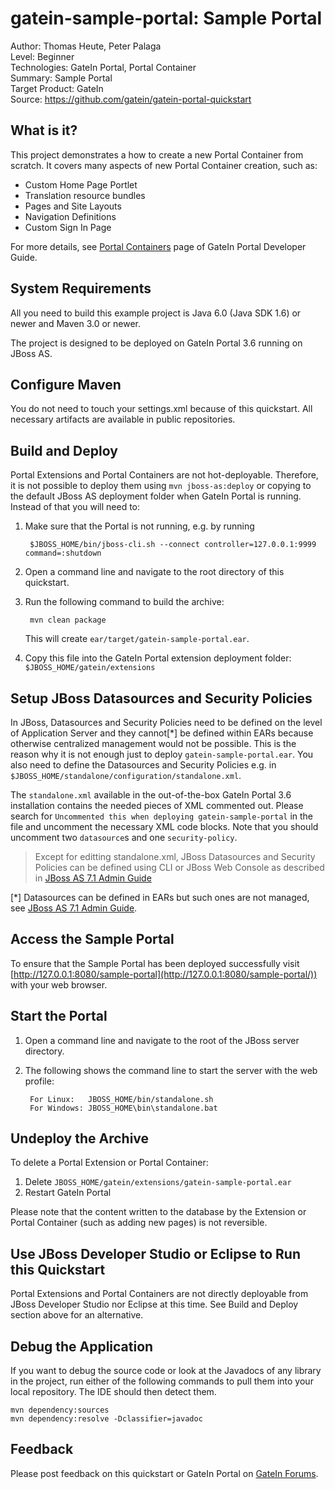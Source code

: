 <!--~ Do not edit this derived file! See gatein-portal-quickstarts-parent/src/main/freemarker/gatein-sample-portal/README.md.ftl ~-->

gatein-sample-portal: Sample Portal
============================
Author: Thomas Heute, Peter Palaga  
Level: Beginner  
Technologies: GateIn Portal, Portal Container  
Summary: Sample Portal  
Target Product: GateIn  
Source: <https://github.com/gatein/gatein-portal-quickstart>


What is it?
-----------

This project demonstrates a how to create a new Portal Container from scratch. It covers many aspects of new Portal Container
creation, such as:

* Custom Home Page Portlet
* Translation resource bundles
* Pages and Site Layouts
* Navigation Definitions
* Custom Sign In Page

For more details, see [Portal Containers](https://docs.jboss.org/author/display/GTNPORTAL36/GDG-Portal+Containers+and+Extensions) page of
GateIn Portal Developer Guide.


<!--~ Included from gatein-portal-quickstarts-parent/src/main/freemarker/include/system-requirements.md.ftl ~-->
System Requirements
-------------------

All you need to build this example project is Java 6.0 (Java SDK 1.6) or newer and Maven 3.0 or newer.

The project is designed to be deployed on GateIn Portal 3.6 running on JBoss AS.


<!--~ Included from gatein-portal-quickstarts-parent/src/main/freemarker/include/configure-maven.md.ftl ~-->
Configure Maven
---------------

You do not need to touch your settings.xml because of this quickstart. All necessary artifacts are available in public
repositories.



<!--~ Included from gatein-portal-quickstarts-parent/src/main/freemarker/include/build-and-deploy-portal-container-or-extension.md.ftl ~-->
Build and Deploy
----------------

Portal Extensions and Portal Containers are not hot-deployable. Therefore, it is not possible to deploy them using 
`mvn jboss-as:deploy` or copying to the default JBoss AS deployment folder when 
GateIn Portal is running. Instead of that you will need to:

1. Make sure that the Portal is not running, e.g. by running 

        $JBOSS_HOME/bin/jboss-cli.sh --connect controller=127.0.0.1:9999 command=:shutdown

2. Open a command line and navigate to the root directory of this quickstart.
3. Run the following command to build the archive:

        mvn clean package

    This will create `ear/target/gatein-sample-portal.ear`.
4. Copy this file into the GateIn Portal extension deployment folder: `$JBOSS_HOME/gatein/extensions`

Setup JBoss Datasources and Security Policies
---------------------------------------------

In JBoss, Datasources and Security Policies need to be defined on the level of Application Server and they
cannot[*] be defined within EARs because otherwise centralized management would not be possible. This is 
the reason why it is not enough just to deploy `gatein-sample-portal.ear`. You also need to define the 
Datasources and Security Policies e.g. in `$JBOSS_HOME/standalone/configuration/standalone.xml`.

The `standalone.xml` available in the out-of-the-box GateIn Portal 3.6 installation contains the needed pieces
of XML commented out. Please search for `Uncommented this when deploying gatein-sample-portal` in the file and uncomment the
necessary XML code blocks. Note that you should uncomment two `datasource`s and one `security-policy`.

> Except for editting standalone.xml, JBoss Datasources and Security Policies can be defined using CLI or JBoss Web Console as
> described in [JBoss AS 7.1 Admin Guide](https://docs.jboss.org/author/display/AS71/Admin+Guide#AdminGuide-Datasources)

[*] Datasources can be defined in EARs but such ones are not managed, see
[JBoss AS 7.1 Admin Guide](https://docs.jboss.org/author/display/AS71/Admin+Guide#AdminGuide-Deploymentof%5Cds.xmlfiles).


Access the Sample Portal
------------------------

To ensure that the Sample Portal has been deployed successfully visit
[http://127.0.0.1:8080/sample-portal](http://127.0.0.1:8080/sample-portal/)) with your web browser.


<!--~ Included from gatein-portal-quickstarts-parent/src/main/freemarker/include/start-the-portal.md.ftl ~-->
Start the Portal
----------------

1. Open a command line and navigate to the root of the JBoss server directory.
2. The following shows the command line to start the server with the web profile:

        For Linux:   JBOSS_HOME/bin/standalone.sh
        For Windows: JBOSS_HOME\bin\standalone.bat


Undeploy the Archive
--------------------

To delete a Portal Extension or Portal Container:

1. Delete `JBOSS_HOME/gatein/extensions/gatein-sample-portal.ear`
2. Restart GateIn Portal

Please note that the content written to the database by the Extension or Portal Container (such as adding new pages) is not 
reversible.


Use JBoss Developer Studio or Eclipse to Run this Quickstart
------------------------------------------------------------

Portal Extensions and Portal Containers are not directly deployable from JBoss Developer Studio nor Eclipse at this time. 
See Build and Deploy section above for an alternative.  


<!--~ Included from gatein-portal-quickstarts-parent/src/main/freemarker/include/debug.md.ftl ~-->
Debug the Application
---------------------

If you want to debug the source code or look at the Javadocs of any library in the project, run either of the following 
commands to pull them into your local repository. The IDE should then detect them.

    mvn dependency:sources
    mvn dependency:resolve -Dclassifier=javadoc


<!--~ Included from gatein-portal-quickstarts-parent/src/main/freemarker/include/feedback.md.ftl ~-->
Feedback
--------

Please post feedback on this quickstart or GateIn Portal on [GateIn Forums](https://community.jboss.org/en/gatein?view=discussions).
